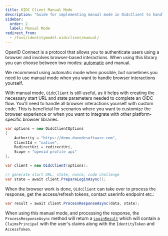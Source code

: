 ```yaml
---
title: OIDC Client Manual Mode
description: "Guide for implementing manual mode in OidcClient to handle browser interactions and token processing"
sidebar:
  order: 2
  label: Manual Mode
redirect_from:
  - /foss/identitymodel.oidcclient/manual/
---
```


OpenID Connect is a protocol that allows you to authenticate users
using a browser and involves browser-based interactions. When using this
library you can choose between two modes: [automatic](/identitymodel-oidcclient/automatic.md) and manual.

We recommend using automatic mode when possible, but sometimes you need
to use manual mode when you want to handle browser interactions yourself.

With manual mode, `OidcClient` is still useful, as it helps 
with creating the necessary start URL and state parameters needed to complete an OIDC flow.
You'll need to handle all browser interactions yourself with custom code. This is beneficial
for scenarios where you want to customize the browser experience or when you want to
integrate with other platform-specific browser libraries.

```csharp
var options = new OidcClientOptions
{
    Authority = "https://demo.duendesoftware.com",
    ClientId = "native",
    RedirectUri = redirectUri,
    Scope = "openid profile api"
};

var client = new OidcClient(options);

// generate start URL, state, nonce, code challenge
var state = await client.PrepareLoginAsync();
```

When the browser work is done, `OidcClient` can take over to process the
response, get the access/refresh tokens, contact userinfo endpoint
etc.:

```csharp
var result = await client.ProcessResponseAsync(data, state);
```

When using this manual mode, and processing the response, the `ProcessResponseAsync` method will return a
[`LoginResult`][login-result-cs] which will contain a `ClaimsPrincipal` with the user's claims along with the `IdentityToken` and `AccessToken`.

[login-result-cs]: https://github.com/DuendeSoftware/foss/blob/19370c6d4820a684d41d1d40b8192ee8b873b8f0/identity-model-oidc-client/src/IdentityModel.OidcClient/LoginResult.cs
